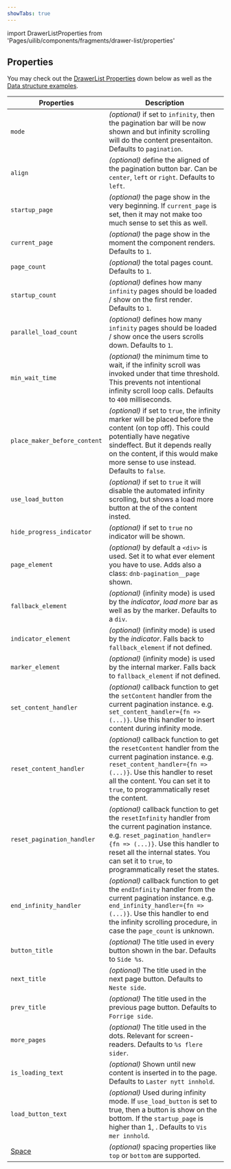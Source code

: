 ```yaml
---
showTabs: true
---
```


import DrawerListProperties from 'Pages/uilib/components/fragments/drawer-list/properties'

## Properties

You may check out the [DrawerList Properties](#drawerlist-properties) down below as well as the [Data structure examples](#data-structure).

| Properties                                  | Description                                                                                                                                                                                                                                                               |
| ------------------------------------------- | ------------------------------------------------------------------------------------------------------------------------------------------------------------------------------------------------------------------------------------------------------------------------- |
| `mode`                                      | _(optional)_ if set to `infinity`, then the pagination bar will be now shown and but infinity scrolling will do the content presentaiton. Defaults to `pagination`.                                                                                                       |
| `align`                                     | _(optional)_ define the aligned of the pagination button bar. Can be `center`, `left` or `right`. Defaults to `left`.                                                                                                                                                     |
| `startup_page`                              | _(optional)_ the page show in the very beginning. If `current_page` is set, then it may not make too much sense to set this as well.                                                                                                                                      |
| `current_page`                              | _(optional)_ the page show in the moment the component renders. Defaults to `1`.                                                                                                                                                                                          |
| `page_count`                                | _(optional)_ the total pages count. Defaults to `1`.                                                                                                                                                                                                                      |
| `startup_count`                             | _(optional)_ defines how many `infinity` pages should be loaded / show on the first render. Defaults to `1`.                                                                                                                                                              |
| `parallel_load_count`                       | _(optional)_ defines how many `infinity` pages should be loaded / show once the users scrolls down. Defaults to `1`.                                                                                                                                                      |
| `min_wait_time`                             | _(optional)_ the minimum time to wait, if the infinity scroll was invoked under that time threshold. This prevents not intentional infinity scroll loop calls. Defaults to `400` milliseconds.                                                                            |
| `place_maker_before_content`                | _(optional)_ if set to `true`, the infinity marker will be placed before the content (on top off). This could potentially have negative sindeffect. But it depends really on the content, if this would make more sense to use instead. Defaults to `false`.              |
| `use_load_button`                           | _(optional)_ if set to `true` it will disable the automated infinity scrolling, but shows a load more button at the of the content insted.                                                                                                                                |
| `hide_progress_indicator`                   | _(optional)_ if set to `true` no indicator will be shown.                                                                                                                                                                                                                 |
| `page_element`                              | _(optional)_ by default a `<div>` is used. Set it to what ever element you have to use. Adds also a class: `dnb-pagination__page` shown.                                                                                                                                  |
| `fallback_element`                          | _(optional)_ (infinity mode) is used by the _indicator_, _load more_ bar as well as by the marker. Defaults to a `div`.                                                                                                                                                   |
| `indicator_element`                         | _(optional)_ (infinity mode) is used by the _indicator_. Falls back to `fallback_element` if not defined.                                                                                                                                                                 |
| `marker_element`                            | _(optional)_ (infinity mode) is used by the internal marker. Falls back to `fallback_element` if not defined.                                                                                                                                                             |
| `set_content_handler`                       | _(optional)_ callback function to get the `setContent` handler from the current pagination instance. e.g. `set_content_handler={fn => (...)}`. Use this handler to insert content during infinity mode.                                                                   |
| `reset_content_handler`                     | _(optional)_ callback function to get the `resetContent` handler from the current pagination instance. e.g. `reset_content_handler={fn => (...)}`. Use this handler to reset all the content. You can set it to `true`, to programmatically reset the content.            |
| `reset_pagination_handler`                  | _(optional)_ callback function to get the `resetInfinity` handler from the current pagination instance. e.g. `reset_pagination_handler={fn => (...)}`. Use this handler to reset all the internal states. You can set it to `true`, to programmatically reset the states. |
| `end_infinity_handler`                      | _(optional)_ callback function to get the `endInfinity` handler from the current pagination instance. e.g. `end_infinity_handler={fn => (...)}`. Use this handler to end the infinity scrolling procedure, in case the `page_count` is unknown.                           |
| `button_title`                              | _(optional)_ The title used in every button shown in the bar. Defaults to `Side %s`.                                                                                                                                                                                      |
| `next_title`                                | _(optional)_ The title used in the next page button. Defaults to `Neste side`.                                                                                                                                                                                            |
| `prev_title`                                | _(optional)_ The title used in the previous page button. Defaults to `Forrige side`.                                                                                                                                                                                      |
| `more_pages`                                | _(optional)_ The title used in the dots. Relevant for screen-readers. Defaults to `%s flere sider`.                                                                                                                                                                       |
| `is_loading_text`                           | _(optional)_ Shown until new content is inserted in to the page. Defaults to `Laster nytt innhold`.                                                                                                                                                                       |
| `load_button_text`                          | _(optional)_ Used during infinity mode. If `use_load_button` is set to true, then a button is show on the bottom. If the `startup_page` is higher than 1, . Defaults to `Vis mer innhold`.                                                                                |
| [Space](/uilib/components/space/properties) | _(optional)_ spacing properties like `top` or `bottom` are supported.                                                                                                                                                                                                     |
